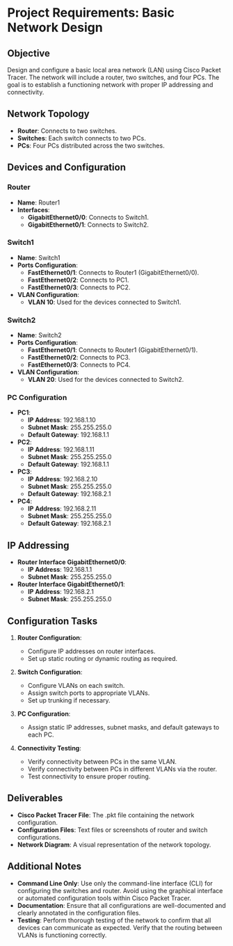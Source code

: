 # Project Requirements: Basic Network Design

## Objective
Design and configure a basic local area network (LAN) using Cisco Packet Tracer. The network will include a router, two switches, and four PCs. The goal is to establish a functioning network with proper IP addressing and connectivity.

## Network Topology
- **Router**: Connects to two switches.
- **Switches**: Each switch connects to two PCs.
- **PCs**: Four PCs distributed across the two switches.

## Devices and Configuration

### Router
- **Name**: Router1
- **Interfaces**:
  - **GigabitEthernet0/0**: Connects to Switch1.
  - **GigabitEthernet0/1**: Connects to Switch2.

### Switch1
- **Name**: Switch1
- **Ports Configuration**:
  - **FastEthernet0/1**: Connects to Router1 (GigabitEthernet0/0).
  - **FastEthernet0/2**: Connects to PC1.
  - **FastEthernet0/3**: Connects to PC2.
- **VLAN Configuration**:
  - **VLAN 10**: Used for the devices connected to Switch1.

### Switch2
- **Name**: Switch2
- **Ports Configuration**:
  - **FastEthernet0/1**: Connects to Router1 (GigabitEthernet0/1).
  - **FastEthernet0/2**: Connects to PC3.
  - **FastEthernet0/3**: Connects to PC4.
- **VLAN Configuration**:
  - **VLAN 20**: Used for the devices connected to Switch2.

### PC Configuration
- **PC1**:
  - **IP Address**: 192.168.1.10
  - **Subnet Mask**: 255.255.255.0
  - **Default Gateway**: 192.168.1.1
- **PC2**:
  - **IP Address**: 192.168.1.11
  - **Subnet Mask**: 255.255.255.0
  - **Default Gateway**: 192.168.1.1
- **PC3**:
  - **IP Address**: 192.168.2.10
  - **Subnet Mask**: 255.255.255.0
  - **Default Gateway**: 192.168.2.1
- **PC4**:
  - **IP Address**: 192.168.2.11
  - **Subnet Mask**: 255.255.255.0
  - **Default Gateway**: 192.168.2.1

## IP Addressing
- **Router Interface GigabitEthernet0/0**:
  - **IP Address**: 192.168.1.1
  - **Subnet Mask**: 255.255.255.0
- **Router Interface GigabitEthernet0/1**:
  - **IP Address**: 192.168.2.1
  - **Subnet Mask**: 255.255.255.0

## Configuration Tasks
1. **Router Configuration**:
   - Configure IP addresses on router interfaces.
   - Set up static routing or dynamic routing as required.

2. **Switch Configuration**:
   - Configure VLANs on each switch.
   - Assign switch ports to appropriate VLANs.
   - Set up trunking if necessary.

3. **PC Configuration**:
   - Assign static IP addresses, subnet masks, and default gateways to each PC.

4. **Connectivity Testing**:
   - Verify connectivity between PCs in the same VLAN.
   - Verify connectivity between PCs in different VLANs via the router.
   - Test connectivity to ensure proper routing.

## Deliverables
- **Cisco Packet Tracer File**: The .pkt file containing the network configuration.
- **Configuration Files**: Text files or screenshots of router and switch configurations.
- **Network Diagram**: A visual representation of the network topology.

## Additional Notes
- **Command Line Only**: Use only the command-line interface (CLI) for configuring the switches and router. Avoid using the graphical interface or automated configuration tools within Cisco Packet Tracer.
- **Documentation**: Ensure that all configurations are well-documented and clearly annotated in the configuration files.
- **Testing**: Perform thorough testing of the network to confirm that all devices can communicate as expected. Verify that the routing between VLANs is functioning correctly.
